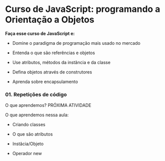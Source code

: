 # Curso de JavaScript: programando a Orientação a Objetos

**Faça esse curso de JavaScript e:**

- Domine o paradigma de programação mais usado no mercado

- Entenda o que são referências e objetos

- Use atributos, métodos da instância e da classe

- Defina objetos através de construtores

- Aprenda sobre encapsulamento

### 01. Repetições de código 

O que aprendemos?
PRÓXIMA ATIVIDADE

O que aprendemos nessa aula:

- Criando classes

- O que são atributos

- Instâcia/Objeto

- Operador new 
